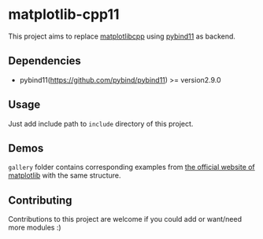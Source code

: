 # matplotlib-cpp11

This project aims to replace [matplotlibcpp](https://github.com/lava/matplotlib-cpp) using [pybind11](https://github.com/pybind/pybind11) as backend.

## Dependencies

- pybind11(https://github.com/pybind/pybind11) >= version2.9.0

## Usage

Just add include path to `include` directory of this project.

## Demos

`gallery` folder contains corresponding examples from [the official website of matplotlib](https://matplotlib.org/stable/gallery) with the same structure.

## Contributing

Contributions to this project are welcome if you could add or want/need more modules :)
